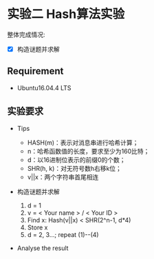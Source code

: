 # 实验二 Hash算法实验

整体完成情况:

- [x] 构造谜题并求解

## Requirement
- Ubuntu16.04.4 LTS

## 实验要求

- Tips
    - HASH(m)：表示对消息串进行哈希计算；
    - n：哈希函数值的长度，要求至少为160比特；
    - d：以16进制位表示的前缀0的个数；
    - SHR(h, k)：对无符号数h右移k位；
    - v||x：两个字符串首尾相连


- 构造谜题并求解

    1. d = 1
    2. v = < Your name > / < Your ID >
    3. Find x: Hash(v||x) < SHR(2^n-1, d*4)
    4. Store x
    5. d = 2, 3...; repeat (1)--(4)

- Analyse the result